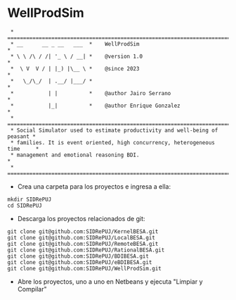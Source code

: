 # WellProdSim       
                     
``` 
 * ==========================================================================
 * __      __ _ __   ___  *    WellProdSim                                  *
 * \ \ /\ / /| '_ \ / __| *    @version 1.0                                 *
 *  \ V  V / | |_) |\__ \ *    @since 2023                                  *
 *   \_/\_/  | .__/ |___/ *                                                 *
 *           | |          *    @author Jairo Serrano                        *
 *           |_|          *    @author Enrique Gonzalez                     *
 * ==========================================================================
 * Social Simulator used to estimate productivity and well-being of peasant *
 * families. It is event oriented, high concurrency, heterogeneous time     *
 * management and emotional reasoning BDI.                                  *
 * ==========================================================================  
```

- Crea una carpeta para los proyectos e ingresa a ella:
```
mkdir SIDRePUJ
cd SIDRePUJ
```

- Descarga los proyectos relacionados de git:

```
git clone git@github.com:SIDRePUJ/KernelBESA.git
git clone git@github.com:SIDRePUJ/LocalBESA.git
git clone git@github.com:SIDRePUJ/RemoteBESA.git
git clone git@github.com:SIDRePUJ/RationalBESA.git
git clone git@github.com:SIDRePUJ/BDIBESA.git
git clone git@github.com:SIDRePUJ/eBDIBESA.git
git clone git@github.com:SIDRePUJ/WellProdSim.git
```

- Abre los proyectos, uno a uno en Netbeans y ejecuta "Limpiar y Compilar"

